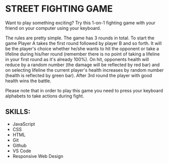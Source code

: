 # STREET FIGHTING GAME
Want to play something exciting? Try this 1-on-1 fighting game with your friend on your computer using your keyboard.

The rules are pretty simple. The game has 3 rounds in total. To start the game Player A takes the first round followed by player B and so forth. It will be the player's choice whether he/she wants to hit the opponent or take a lifeline during his/her round (remember there is no point of taking a lifeline in your first round as it's already 100%). On hit, opponents health will reduce by a random number (the damage will be reflected by red bar) and on selecting lifeline the current player's health increases by random number (health is reflected by green bar). After 3rd round the player with good health wins the battle.

Please note that in order to play this game you need to press your keyboard alphabets to take actions during fight.
    

## SKILLS: 
- JavaScript 
- CSS
- HTML
- Git
- Github
- VS Code
- Responsive Web Design 